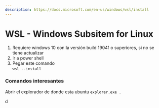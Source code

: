 ```yaml
---
description: https://docs.microsoft.com/en-us/windows/wsl/install
---
```


# WSL - Windows Subsitem for Linux



1. Requiere windows 10 con la versión build 19041 o superiores, si no se tiene actualizar
2. Ir a power shell
3. Pegar este comando\
   `wsl --install`

### Comandos interesantes

Abrir el explorador de donde esta ubuntu `explorer.exe .`

d
